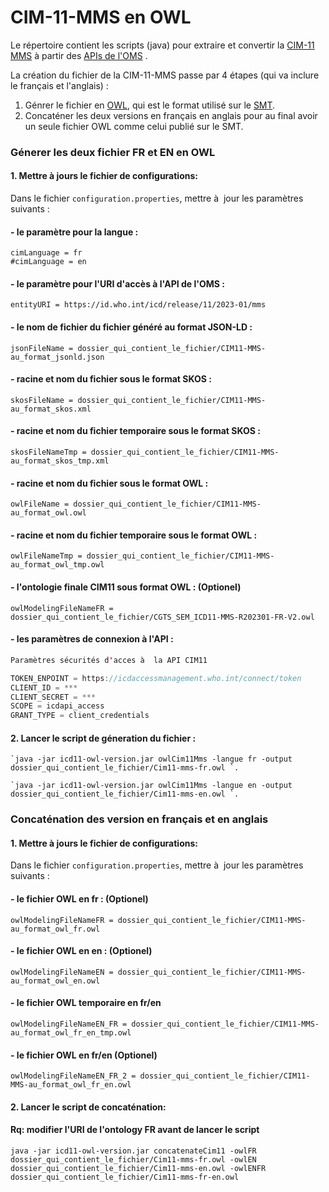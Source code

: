 # CIM-11-MMS en OWL

Le répertoire contient les scripts (java) pour extraire et convertir la [CIM-11 MMS](https://icd.who.int/browse11/l-m/fr#/http%3a%2f%2fid.who.int%2ficd%2fentity%2f1136813326) à partir des [APIs de l'OMS](https://icd.who.int/icdapi) .

La création du fichier de la CIM-11-MMS passe par 4 étapes (qui va inclure le français et l'anglais) : 

1. Génrer le fichier en [OWL](https://www.w3.org/OWL/), qui est le format utilisé sur le [SMT](https://smt.esante.gouv.fr/).
2. Concaténer les deux versions en français en anglais pour au final avoir un seule fichier OWL comme celui publié sur le SMT.





### Génerer les deux fichier FR et EN en OWL ###

#### 1. Mettre à jours le fichier de configurations:

Dans le fichier `configuration.properties`, mettre à  jour les paramètres suivants : 


#### - le paramètre pour la langue : #### 

````
cimLanguage = fr
#cimLanguage = en 
````

#### - le paramètre pour l'URI d'accès à l'API de l'OMS : #### 

````
entityURI = https://id.who.int/icd/release/11/2023-01/mms

````

#### - le nom de fichier du fichier généré au format JSON-LD : #### 

````
jsonFileName = dossier_qui_contient_le_fichier/CIM11-MMS-au_format_jsonld.json

````
#### - racine et nom du fichier sous le format SKOS : #### 

````
skosFileName = dossier_qui_contient_le_fichier/CIM11-MMS-au_format_skos.xml

````

#### - racine et nom du fichier temporaire sous le format SKOS : #### 

````
skosFileNameTmp = dossier_qui_contient_le_fichier/CIM11-MMS-au_format_skos_tmp.xml

````

#### - racine et nom du fichier sous le format OWL : #### 

````
owlFileName = dossier_qui_contient_le_fichier/CIM11-MMS-au_format_owl.owl

````

#### - racine et nom du fichier temporaire sous le format OWL : #### 

````
owlFileNameTmp = dossier_qui_contient_le_fichier/CIM11-MMS-au_format_owl_tmp.owl

````

#### - l'ontologie finale CIM11 sous format OWL : (Optionel) #### 

````
owlModelingFileNameFR = dossier_qui_contient_le_fichier/CGTS_SEM_ICD11-MMS-R202301-FR-V2.owl

````

#### - les paramètres de connexion à l'API : ####

```java
Paramètres sécurités d'acces à  la API CIM11

TOKEN_ENPOINT = https://icdaccessmanagement.who.int/connect/token
CLIENT_ID = ***
CLIENT_SECRET = ***
SCOPE = icdapi_access
GRANT_TYPE = client_credentials
```

#### 2. Lancer le script de géneration du fichier :

````
`java -jar icd11-owl-version.jar owlCim11Mms -langue fr -output dossier_qui_contient_le_fichier/Cim11-mms-fr.owl `.

````

````
`java -jar icd11-owl-version.jar owlCim11Mms -langue en -output dossier_qui_contient_le_fichier/Cim11-mms-en.owl `.

````


### Concaténation des version en français et en anglais ###

#### 1. Mettre à jours le fichier de configurations:

Dans le fichier `configuration.properties`, mettre à  jour les paramètres suivants : 

#### - le fichier OWL en fr : (Optionel) #### 

````
owlModelingFileNameFR = dossier_qui_contient_le_fichier/CIM11-MMS-au_format_owl_fr.owl

````

#### - le fichier OWL en en : (Optionel) #### 

````
owlModelingFileNameEN = dossier_qui_contient_le_fichier/CIM11-MMS-au_format_owl_en.owl

````

#### - le fichier OWL temporaire en fr/en  #### 

````
owlModelingFileNameEN_FR = dossier_qui_contient_le_fichier/CIM11-MMS-au_format_owl_fr_en_tmp.owl

````

#### - le fichier OWL  en fr/en (Optionel)  #### 

````
owlModelingFileNameEN_FR_2 = dossier_qui_contient_le_fichier/CIM11-MMS-au_format_owl_fr_en.owl

````


#### 2. Lancer le script de concaténation:

#### Rq: modifier l'URI de l'ontology FR avant de lancer le script

`java -jar icd11-owl-version.jar concatenateCim11 -owlFR dossier_qui_contient_le_fichier/Cim11-mms-fr.owl -owlEN dossier_qui_contient_le_fichier/Cim11-mms-en.owl -owlENFR dossier_qui_contient_le_fichier/Cim11-mms-fr-en.owl  `
